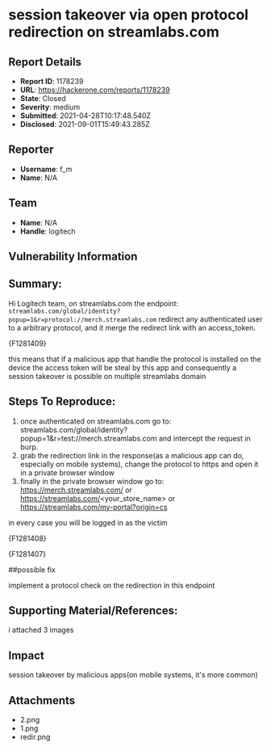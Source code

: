 # session takeover via open protocol redirection on streamlabs.com

## Report Details
- **Report ID**: 1178239
- **URL**: https://hackerone.com/reports/1178239
- **State**: Closed
- **Severity**: medium
- **Submitted**: 2021-04-28T10:17:48.540Z
- **Disclosed**: 2021-09-01T15:49:43.285Z

## Reporter
- **Username**: f_m
- **Name**: N/A

## Team
- **Name**: N/A
- **Handle**: logitech

## Vulnerability Information
## Summary:
Hi Logitech team, on streamlabs.com the endpoint: `streamlabs.com/global/identity?popup=1&r=protocol://merch.streamlabs.com` redirect any authenticated user to a arbitrary protocol, and it merge the redirect link with an access_token.

{F1281409}

this means that if a malicious app that handle the protocol is installed on the device the access token will be steal by this app and consequently a session takeover is possible on multiple streamlabs domain 

## Steps To Reproduce:


  1. once authenticated on streamlabs.com go to: streamlabs.com/global/identity?popup=1&r=test://merch.streamlabs.com and intercept the request in burp.
  2. grab the redirection link in the response(as a malicious app can do, especially on mobile systems), change the protocol to https and open it in a private browser window
  3. finally in the private browser window go to: https://merch.streamlabs.com/ or https://streamlabs.com/<your_store_name> or https://streamlabs.com/my-portal?origin=cs

in every case you will be logged in as the victim

{F1281408}

{F1281407}

##possible fix

implement a protocol check on the redirection in this endpoint

## Supporting Material/References:

i attached 3 images

## Impact

session takeover by  malicious apps(on mobile systems, it's more common)

## Attachments
- 2.png
- 1.png
- redir.png
